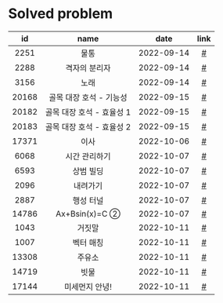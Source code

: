 # Solved problem

|  id   |           name            |    date    |           link            |
| :---: | :-----------------------: | :--------: | :-----------------------: |
| 2251  |           물통            | 2022-09-14 | [#](https://boj.kr/2251)  |
| 2288  |       격자의 분리자       | 2022-09-14 | [#](https://boj.kr/2288)  |
| 3156  |           노래            | 2022-09-14 | [#](https://boj.kr/3156)  |
| 20168 |  골목 대장 호석 - 기능성  | 2022-09-15 | [#](https://boj.kr/20168) |
| 20182 | 골목 대장 호석 - 효율성 1 | 2022-09-15 | [#](https://boj.kr/20182) |
| 20183 | 골목 대장 호석 - 효율성 2 | 2022-09-15 | [#](https://boj.kr/20183) |
| 17371 |           이사            | 2022-10-06 | [#](https://boj.kr/17371) |
| 6068  |       시간 관리하기       | 2022-10-07 | [#](https://boj.kr/6068)  |
| 6593  |         상범 빌딩         | 2022-10-07 | [#](https://boj.kr/6593)  |
| 2096  |         내려가기          | 2022-10-07 | [#](https://boj.kr/2096)  |
| 2887  |         행성 터널         | 2022-10-07 | [#](https://boj.kr/2887)  |
| 14786 |      Ax+Bsin(x)=C ②       | 2022-10-07 | [#](https://boj.kr/14786) |
| 1043  |          거짓말           | 2022-10-11 | [#](https://boj.kr/1043)  |
| 1007  |         벡터 매칭         | 2022-10-11 | [#](https://boj.kr/1007)  |
| 13308 |          주유소           | 2022-10-11 | [#](https://boj.kr/13308) |
| 14719 |           빗물            | 2022-10-11 | [#](https://boj.kr/14719) |
| 17144 |      미세먼지 안녕!       | 2022-10-11 | [#](https://boj.kr/17144) |
